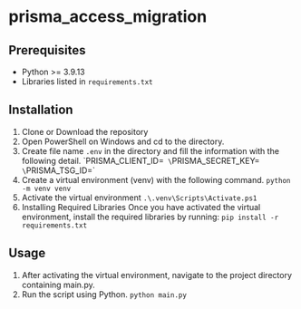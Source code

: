# prisma_access_migration

## Prerequisites
- Python >= 3.9.13
- Libraries listed in `requirements.txt`

## Installation
1. Clone or Download the repository
2. Open PowerShell on Windows and cd to the directory.
3. Create file name `.env` in the directory and fill the information with the following detail.
    \`PRISMA_CLIENT_ID=<User Access Prisma Access Tenant>`
    \`PRISMA_SECRET_KEY=<Secre Key>`
    \`PRISMA_TSG_ID=<Tenant ID>`
3. Create a virtual environment (venv) with the following command.
    `python -m venv venv`
4. Activate the virtual environment
    `.\.venv\Scripts\Activate.ps1`
5. Installing Required Libraries
    Once you have activated the virtual environment, install the required libraries by running:
        `pip install -r requirements.txt`

## Usage
1. After activating the virtual environment, navigate to the project directory containing main.py.
2. Run the script using Python.
    `python main.py`